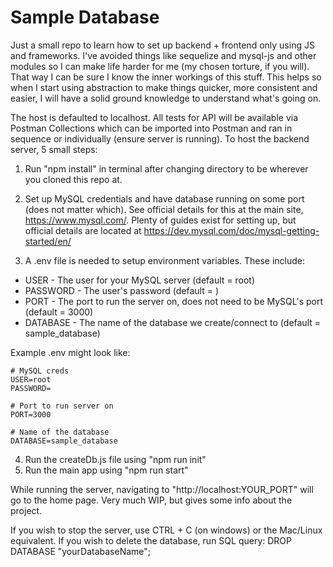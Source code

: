 # Sample Database
Just a small repo to learn how to set up backend + frontend only using JS and frameworks. I've avoided things like sequelize and mysql-js
and other modules so I can make life harder for me (my chosen torture, if you will). That way I can be sure I know the inner workings of this stuff.
This helps so when I start using abstraction to make things quicker, more consistent and easier, I will have a solid ground knowledge to understand what's going on.

The host is defaulted to localhost. All tests for API will be available via Postman Collections which can
be imported into Postman and ran in sequence or individually (ensure server is running).
To host the backend server, 5 small steps:

1. Run "npm install" in terminal after changing directory to be wherever you cloned this repo at.

2. Set up MySQL credentials and have database running on some port (does not matter which). See official details for this at the main site, https://www.mysql.com/. Plenty of guides exist for setting up, but official details are located at https://dev.mysql.com/doc/mysql-getting-started/en/

3. A .env file is needed to setup environment variables. These include:

- USER - The user for your MySQL server (default = root)
- PASSWORD - The user's password (default = )
- PORT - The port to run the server on, does not need to be MySQL's port (default = 3000)
- DATABASE - The name of the database we create/connect to (default = sample_database)

Example .env might look like:

```
# MySQL creds
USER=root
PASSWORD=

# Port to run server on
PORT=3000

# Name of the database
DATABASE=sample_database
```
4. Run the createDb.js file using "npm run init"
5. Run the main app using "npm run start"

While running the server, navigating to "http://localhost:YOUR_PORT" will go to the home page. Very much WIP, but gives some info about the project.

If you wish to stop the server, use CTRL + C (on windows) or the Mac/Linux equivalent.
If you wish to delete the database, run SQL query: DROP DATABASE "yourDatabaseName";